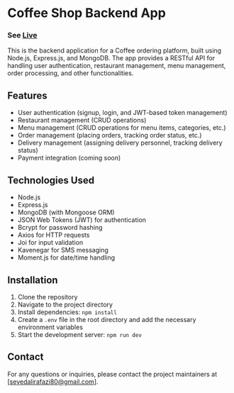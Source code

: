 #  Coffee Shop Backend App
### See [Live](https://tarkhineh-react.liara.run/) 


This is the backend application for a Coffee ordering platform, built using Node.js, Express.js, and MongoDB. The app provides a RESTful API for handling user authentication, restaurant management, menu management, order processing, and other functionalities.

## Features

- User authentication (signup, login, and JWT-based token management)
- Restaurant management (CRUD operations)
- Menu management (CRUD operations for menu items, categories, etc.)
- Order management (placing orders, tracking order status, etc.)
- Delivery management (assigning delivery personnel, tracking delivery status)
- Payment integration (coming soon)

## Technologies Used

- Node.js
- Express.js
- MongoDB (with Mongoose ORM)
- JSON Web Tokens (JWT) for authentication
- Bcrypt for password hashing
- Axios for HTTP requests
- Joi for input validation
- Kavenegar for SMS messaging
- Moment.js for date/time handling

## Installation

1. Clone the repository
2. Navigate to the project directory
3. Install dependencies: `npm install`
4. Create a `.env` file in the root directory and add the necessary environment variables 
5. Start the development server: `npm run dev`


## Contact

For any questions or inquiries, please contact the project maintainers at [seyedalirafazi80@gmail.com].
